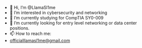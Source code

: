 - 👋 Hi, I’m @LlamaSl1me
- 👀 I’m interested in cybersecurity and networking
- 🌱 I’m currently studying for CompTIA SY0-009
- 💞️ I’m currently looking for entry level networking or data center positions.
- 📫 How to reach me:
- officialllamasl1me@gmail.com

<!---
llamasl1me/llamasl1me is a ✨ special ✨ repository because its `README.md` (this file) appears on your GitHub profile.
You can click the Preview link to take a look at your changes.
--->

